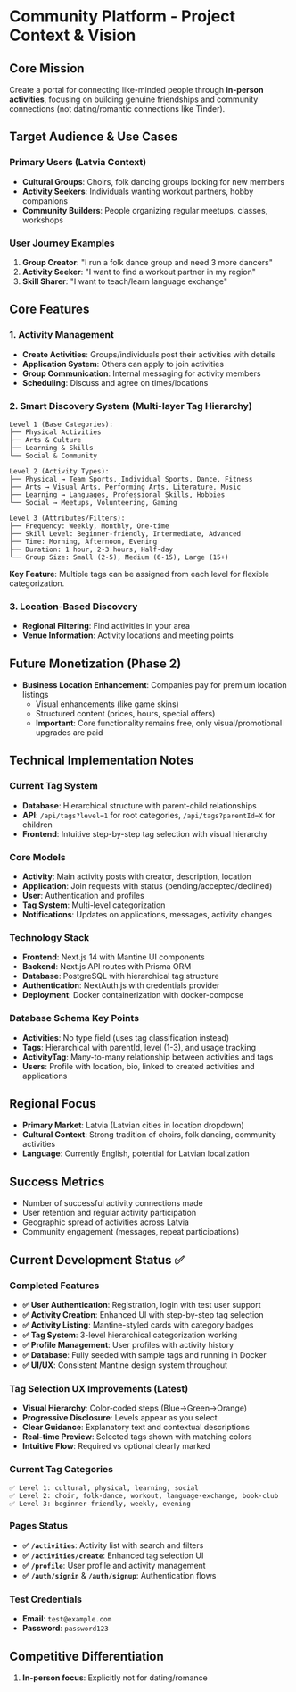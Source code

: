 # Community Platform - Project Context & Vision

## Core Mission
Create a portal for connecting like-minded people through **in-person activities**, focusing on building genuine friendships and community connections (not dating/romantic connections like Tinder).

## Target Audience & Use Cases

### Primary Users (Latvia Context)
- **Cultural Groups**: Choirs, folk dancing groups looking for new members
- **Activity Seekers**: Individuals wanting workout partners, hobby companions
- **Community Builders**: People organizing regular meetups, classes, workshops

### User Journey Examples
1. **Group Creator**: "I run a folk dance group and need 3 more dancers"
2. **Activity Seeker**: "I want to find a workout partner in my region"
3. **Skill Sharer**: "I want to teach/learn language exchange"

## Core Features

### 1. Activity Management
- **Create Activities**: Groups/individuals post their activities with details
- **Application System**: Others can apply to join activities
- **Group Communication**: Internal messaging for activity members
- **Scheduling**: Discuss and agree on times/locations

### 2. Smart Discovery System (Multi-layer Tag Hierarchy)
```
Level 1 (Base Categories):
├── Physical Activities
├── Arts & Culture
├── Learning & Skills
└── Social & Community

Level 2 (Activity Types):
├── Physical → Team Sports, Individual Sports, Dance, Fitness
├── Arts → Visual Arts, Performing Arts, Literature, Music
├── Learning → Languages, Professional Skills, Hobbies
└── Social → Meetups, Volunteering, Gaming

Level 3 (Attributes/Filters):
├── Frequency: Weekly, Monthly, One-time
├── Skill Level: Beginner-friendly, Intermediate, Advanced
├── Time: Morning, Afternoon, Evening
├── Duration: 1 hour, 2-3 hours, Half-day
└── Group Size: Small (2-5), Medium (6-15), Large (15+)
```

**Key Feature**: Multiple tags can be assigned from each level for flexible categorization.

### 3. Location-Based Discovery
- **Regional Filtering**: Find activities in your area
- **Venue Information**: Activity locations and meeting points

## Future Monetization (Phase 2)
- **Business Location Enhancement**: Companies pay for premium location listings
  - Visual enhancements (like game skins)
  - Structured content (prices, hours, special offers)
  - **Important**: Core functionality remains free, only visual/promotional upgrades are paid

## Technical Implementation Notes

### Current Tag System
- **Database**: Hierarchical structure with parent-child relationships
- **API**: `/api/tags?level=1` for root categories, `/api/tags?parentId=X` for children
- **Frontend**: Intuitive step-by-step tag selection with visual hierarchy

### Core Models
- **Activity**: Main activity posts with creator, description, location
- **Application**: Join requests with status (pending/accepted/declined)
- **User**: Authentication and profiles
- **Tag System**: Multi-level categorization
- **Notifications**: Updates on applications, messages, activity changes

### Technology Stack
- **Frontend**: Next.js 14 with Mantine UI components
- **Backend**: Next.js API routes with Prisma ORM
- **Database**: PostgreSQL with hierarchical tag structure
- **Authentication**: NextAuth.js with credentials provider
- **Deployment**: Docker containerization with docker-compose

### Database Schema Key Points
- **Activities**: No type field (uses tag classification instead)
- **Tags**: Hierarchical with parentId, level (1-3), and usage tracking
- **ActivityTag**: Many-to-many relationship between activities and tags
- **Users**: Profile with location, bio, linked to created activities and applications

## Regional Focus
- **Primary Market**: Latvia (Latvian cities in location dropdown)
- **Cultural Context**: Strong tradition of choirs, folk dancing, community activities
- **Language**: Currently English, potential for Latvian localization

## Success Metrics
- Number of successful activity connections made
- User retention and regular activity participation
- Geographic spread of activities across Latvia
- Community engagement (messages, repeat participations)

## Current Development Status ✅

### Completed Features
- **✅ User Authentication**: Registration, login with test user support
- **✅ Activity Creation**: Enhanced UI with step-by-step tag selection
- **✅ Activity Listing**: Mantine-styled cards with category badges
- **✅ Tag System**: 3-level hierarchical categorization working
- **✅ Profile Management**: User profiles with activity history
- **✅ Database**: Fully seeded with sample tags and running in Docker
- **✅ UI/UX**: Consistent Mantine design system throughout

### Tag Selection UX Improvements (Latest)
- **Visual Hierarchy**: Color-coded steps (Blue→Green→Orange)
- **Progressive Disclosure**: Levels appear as you select
- **Clear Guidance**: Explanatory text and contextual descriptions
- **Real-time Preview**: Selected tags shown with matching colors
- **Intuitive Flow**: Required vs optional clearly marked

### Current Tag Categories
```
✅ Level 1: cultural, physical, learning, social
✅ Level 2: choir, folk-dance, workout, language-exchange, book-club
✅ Level 3: beginner-friendly, weekly, evening
```

### Pages Status
- **✅ `/activities`**: Activity list with search and filters
- **✅ `/activities/create`**: Enhanced tag selection UI
- **✅ `/profile`**: User profile and activity management
- **✅ `/auth/signin`** & **`/auth/signup`**: Authentication flows

### Test Credentials
- **Email**: `test@example.com`
- **Password**: `password123`

## Competitive Differentiation
1. **In-person focus**: Explicitly not for dating/romance